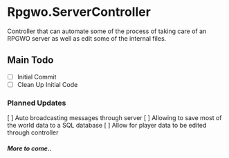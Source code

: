 # Rpgwo.ServerController
Controller that can automate some of the process of taking care of an RPGWO server as well as edit some of the internal files.

## Main Todo
- [ ] Initial Commit
- [ ] Clean Up Initial Code

### Planned Updates
[ ] Auto broadcasting messages through server
[ ] Allowing to save most of the world data to a SQL database
[ ] Allow for player data to be edited through controller
##### *More to come..*
